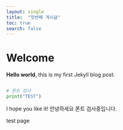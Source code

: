 ```yaml
---
layout: single
title:  "첫번째 게시글"
toc: true
search: false
---
```


# Welcome

**Hello world**, this is my first Jekyll blog post.

```python

# 폰트 검사
print("TEST")

```

I hope you like it!
안녕하세요 폰트 검사중입니다.

test page